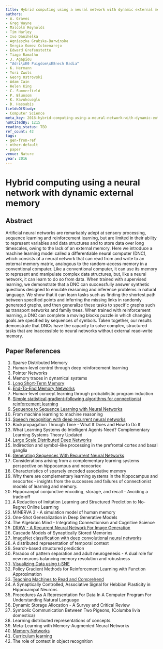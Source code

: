 ```yaml
---
title: Hybrid computing using a neural network with dynamic external memory
authors:
- A. Graves
- Greg Wayne
- Malcolm Reynolds
- Tim Harley
- Ivo Danihelka
- Agnieszka Grabska-Barwinska
- Sergio Gomez Colmenarejo
- Edward Grefenstette
- Tiago Ramalho
- J. Agapiou
- "Adri\xE0 Puigdom\xE8nech Badia"
- K. Hermann
- Yori Zwols
- Georg Ostrovski
- Adam Cain
- Helen King
- C. Summerfield
- P. Blunsom
- K. Kavukcuoglu
- D. Hassabis
fieldsOfStudy:
- Computer Science
meta_key: 2016-hybrid-computing-using-a-neural-network-with-dynamic-external-memory
numCitedBy: 1215
reading_status: TBD
ref_count: 42
tags:
- gen-from-ref
- other-default
- paper
venue: Nature
year: 2016
---
```


# Hybrid computing using a neural network with dynamic external memory

## Abstract

Artificial neural networks are remarkably adept at sensory processing, sequence learning and reinforcement learning, but are limited in their ability to represent variables and data structures and to store data over long timescales, owing to the lack of an external memory. Here we introduce a machine learning model called a differentiable neural computer (DNC), which consists of a neural network that can read from and write to an external memory matrix, analogous to the random-access memory in a conventional computer. Like a conventional computer, it can use its memory to represent and manipulate complex data structures, but, like a neural network, it can learn to do so from data. When trained with supervised learning, we demonstrate that a DNC can successfully answer synthetic questions designed to emulate reasoning and inference problems in natural language. We show that it can learn tasks such as finding the shortest path between specified points and inferring the missing links in randomly generated graphs, and then generalize these tasks to specific graphs such as transport networks and family trees. When trained with reinforcement learning, a DNC can complete a moving blocks puzzle in which changing goals are specified by sequences of symbols. Taken together, our results demonstrate that DNCs have the capacity to solve complex, structured tasks that are inaccessible to neural networks without external read–write memory.

## Paper References

1. Sparse Distributed Memory
2. Human-level control through deep reinforcement learning
3. Pointer Networks
4. Memory traces in dynamical systems
5. [Long Short-Term Memory](1997-long-short-term-memory)
6. [End-To-End Memory Networks](2015-end-to-end-memory-networks)
7. Human-level concept learning through probabilistic program induction
8. [Simple statistical gradient-following algorithms for connectionist reinforcement learning](2004-simple-statistical-gradient-following-algorithms-for-connectionist-reinforcement-learning)
9. [Sequence to Sequence Learning with Neural Networks](2014-sequence-to-sequence-learning-with-neural-networks)
10. From machine learning to machine reasoning
11. [Speech recognition with deep recurrent neural networks](2013-speech-recognition-with-deep-recurrent-neural-networks)
12. Backpropagation Through Time - What It Does and How to Do It
13. What Learning Systems do Intelligent Agents Need? Complementary Learning Systems Theory Updated
14. [Large Scale Distributed Deep Networks](2012-large-scale-distributed-deep-networks)
15. Indirection and symbol-like processing in the prefrontal cortex and basal ganglia
16. [Generating Sequences With Recurrent Neural Networks](2013-generating-sequences-with-recurrent-neural-networks)
17. Considerations arising from a complementary learning systems perspective on hippocampus and neocortex
18. Characteristics of sparsely encoded associative memory
19. Why there are complementary learning systems in the hippocampus and neocortex - insights from the successes and failures of connectionist models of learning and memory.
20. Hippocampal conjunctive encoding, storage, and recall - Avoiding a trade‐off
21. A Reduction of Imitation Learning and Structured Prediction to No-Regret Online Learning
22. MINERVA 2 - A simulation model of human memory
23. One-Shot Generalization in Deep Generative Models
24. The Algebraic Mind - Integrating Connectionism and Cognitive Science
25. [DRAW - A Recurrent Neural Network For Image Generation](2015-draw-a-recurrent-neural-network-for-image-generation)
26. Cascade Models of Synaptically Stored Memories
27. [ImageNet classification with deep convolutional neural networks](2012-alexnet.md)
28. A distributed representation of temporal context
29. Search-based structured prediction
30. Paradox of pattern separation and adult neurogenesis - A dual role for new neurons balancing memory resolution and robustness
31. [Visualizing Data using t-SNE](2008-visualizing-data-using-t-sne)
32. Policy Gradient Methods for Reinforcement Learning with Function Approximation
33. [Teaching Machines to Read and Comprehend](2015-teaching-machines-to-read-and-comprehend)
34. A Synaptically Controlled, Associative Signal for Hebbian Plasticity in Hippocampal Neurons
35. Procedures As A Representation For Data In A Computer Program For Understanding Natural Language
36. Dynamic Storage Allocation - A Survey and Critical Review
37. Symbolic Communication Between Two Pigeons, (Columba livia domestica)
38. Learning distributed representations of concepts.
39. Meta-Learning with Memory-Augmented Neural Networks
40. [Memory Networks](2015-memory-networks)
41. [Curriculum learning](2009-curriculum-learning)
42. The role of context in object recognition
